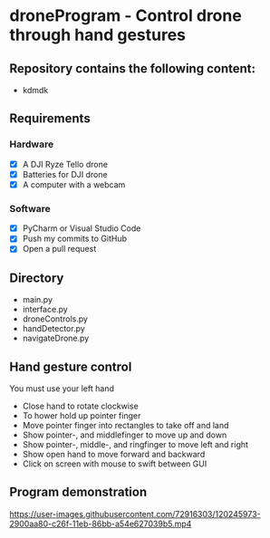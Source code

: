 


# droneProgram - Control drone through hand gestures

## Repository contains the following content:
- kdmdk

## Requirements
### Hardware
- [x] A DJI Ryze Tello drone
- [X] Batteries for DJI drone
- [X] A computer with a webcam

### Software
- [x] PyCharm or Visual Studio Code
- [X] Push my commits to GitHub
- [X] Open a pull request

## Directory
- main.py
- interface.py
- droneControls.py
- handDetector.py
- navigateDrone.py

## Hand gesture control
You must use your left hand
- Close hand to rotate clockwise
- To hower hold up pointer finger
- Move pointer finger into rectangles to take off and land
- Show pointer-, and middlefinger to move up and down
- Show pointer-, middle-, and ringfinger to move left and right
- Show open hand to move forward and backward
- Click on screen with mouse to swift between GUI

## Program demonstration
https://user-images.githubusercontent.com/72916303/120245973-2900aa80-c26f-11eb-86bb-a54e627039b5.mp4
